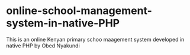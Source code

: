 # online-school-management-system-in-native-PHP
This is an online Kenyan primary schoo maagement system developed in native PHP by Obed Nyakundi
